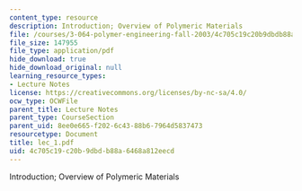 ```yaml
---
content_type: resource
description: Introduction; Overview of Polymeric Materials
file: /courses/3-064-polymer-engineering-fall-2003/4c705c19c20b9dbdb88a6468a812eecd_lec_1.pdf
file_size: 147955
file_type: application/pdf
hide_download: true
hide_download_original: null
learning_resource_types:
- Lecture Notes
license: https://creativecommons.org/licenses/by-nc-sa/4.0/
ocw_type: OCWFile
parent_title: Lecture Notes
parent_type: CourseSection
parent_uid: 8ee0e665-f202-6c43-88b6-7964d5837473
resourcetype: Document
title: lec_1.pdf
uid: 4c705c19-c20b-9dbd-b88a-6468a812eecd
---
```

Introduction; Overview of Polymeric Materials
